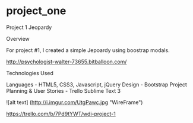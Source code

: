 # project_one

Project 1 Jeopardy 

Overview

For project #1, I created a simple Jepoardy using boostrap modals.

http://psychologist-walter-73655.bitballoon.com/


Technologies Used

Languages - HTML5, CSS3, Javascript, jQuery
Design - Bootstrap
Project Planning & User Stories - Trello
Sublime Text 3

![alt text] (http://i.imgur.com/UtgPawc.jpg "WireFrame")

https://trello.com/b/7Pd9tYWT/wdi-project-1
